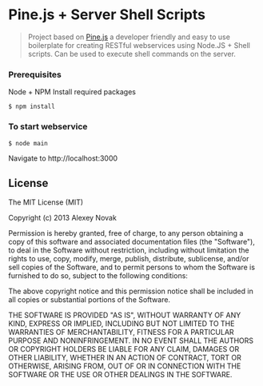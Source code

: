 Pine.js + Server Shell Scripts
========

> Project based on [Pine.js](https://github.com/anvk/Pine) a developer friendly and easy to use boilerplate for creating RESTful webservices using Node.JS + Shell scripts.
> Can be used to execute shell commands on the server.

### Prerequisites

Node + NPM
Install required packages

```
$ npm install
```

### To start webservice

```
$ node main
```

Navigate to http://localhost:3000

## License
The MIT License (MIT)

Copyright (c) 2013 Alexey Novak

Permission is hereby granted, free of charge, to any person obtaining a copy of
this software and associated documentation files (the "Software"), to deal in
the Software without restriction, including without limitation the rights to
use, copy, modify, merge, publish, distribute, sublicense, and/or sell copies of
the Software, and to permit persons to whom the Software is furnished to do so,
subject to the following conditions:

The above copyright notice and this permission notice shall be included in all
copies or substantial portions of the Software.

THE SOFTWARE IS PROVIDED "AS IS", WITHOUT WARRANTY OF ANY KIND, EXPRESS OR
IMPLIED, INCLUDING BUT NOT LIMITED TO THE WARRANTIES OF MERCHANTABILITY, FITNESS
FOR A PARTICULAR PURPOSE AND NONINFRINGEMENT. IN NO EVENT SHALL THE AUTHORS OR
COPYRIGHT HOLDERS BE LIABLE FOR ANY CLAIM, DAMAGES OR OTHER LIABILITY, WHETHER
IN AN ACTION OF CONTRACT, TORT OR OTHERWISE, ARISING FROM, OUT OF OR IN
CONNECTION WITH THE SOFTWARE OR THE USE OR OTHER DEALINGS IN THE SOFTWARE.